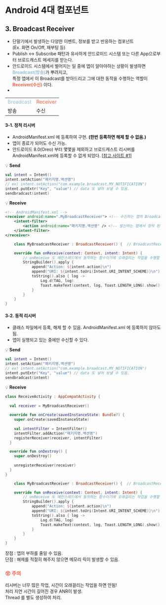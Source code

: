 # Android 4대 컴포넌트

## 3. Broadcast Receiver

- 단말기에서 발생하는 다양한 이벤트, 정보를 받고 반응하는 컴포넌트  
  (Ex. 화면 On/Off, 재부팅 등)
- Publish ↔️ Subscribe 패턴과 유사하게 안드로이드 시스템 또는 다른 App으로부터 브로드캐스트 메세지를 받는다.
- 안드로이드 시스템에서 벌어지는 일 중에 앱이 알아야하는 상황이 발생하면 <span style="color:#448FBC8F">**Broadcast(방송)**</span>가
  뿌려지고,  
  특정 앱에서 이 Broadcast를 받아드리고 그에 대한 동작을 수행하는 역할이 <span style="color:#FF6347">**Receiver(수신)**</span>
  이다.
-

<table>
<tr>
<td><span style="color:#448FBC8F">Broadcast</span></td>
<td><span style="color:#FF6347">Receiver</span></td>
</tr>
<tr>
<td>방송</td>
<td>수신</td>
</tr>
</table>

#### 3-1. 정적 리시버

- AndroidManifest.xml 에 등록하여 구현. **(한번 등록하면 해제 할 수 없음.)**
- 앱이 종료가 되어도 수신 가능.
- 안드로이드 8.0(Oreo) 부터 몇몇을 제외하고 브로드캐스트 리시버를 AndroidManifest.xml에 등록할 수 없게 되었다. [[참고 사이트 #1]]

💡 **Send**

```kotlin
val intent = Intent()
intent.setAction("패키지명.액션명")
// ex) intent.setAction("com.example.broadcast.MY_NOTIFICATION")
intent.putExtr("Key", "value") // data 도 넣어 보낼 수 있음.
sendbradcast(intent)
```

💡 **Receive**

```xml
<!-- AndroidManifest.xml -->
<receiver android:name=".MyBroadcastReceiver"> <!-- 수신하는 앱의 BroadcastReceiver class 명 -->
    <intent-filter>
        <action android:name="패키지명.액션명" /> <!-- 발신하는 앱에서 정의 된 패키지명과 액션명 -->
    </intent-filter>
</receiver>
```

```kotlin
    class MyBroadcastReceiver : BroadcastReceiver() {  // BroadcastReceiver() class 를 무조건 상속받아야함.

    override fun onReceive(context: Context, intent: Intent) {
        // onReceive 도 메인스레드에서 동작하는 함수이기에 오래걸리는 작업을 수행할 경우 ANR이 발생할 수 있음.
        StringBuilder().apply {
            append("Action: ${intent.action}\n")
            append("URI: ${intent.toUri(Intent.URI_INTENT_SCHEME)}\n")
            toString().also { log ->
                Log.d(TAG, log)
                Toast.makeText(context, log, Toast.LENGTH_LONG).show()
            }
        }
    }
}
```

#### 3-2. 동적 리시버

- 클래스 파일에서 등록, 해제 할 수 있음. AndroidManifest.xml 에 등록하지 않아도 됨.
- 앱이 실행되고 있는 중에만 수신할 수 있다.

💡 **Send**

```kotlin
val intent = Intent()
intent.setAction("패키지명.액션명")
// ex) intent.setAction("com.example.broadcast.MY_NOTIFICATION")
intent.putExtr("Key", "value") // data 도 넣어 보낼 수 있음.
sendbradcast(intent)
```

💡 **Receive**

```kotlin
class ReceiveActivity : AppCompatActivity {
  
  val receiver = MyBroadcastReceiver()
  
  override fun onCreate(savedInstanceState: Bundle?) {
    super.onCreate(savedInstanceState)
    
    val intentFilter = IntentFilter()
    intentFilter.addAction("패키지명.액션명")
    registerReceiver(receiver, intentFilter)
  }

  override fun onDestroy() {
    super.onDestroy()
    
    unregisterReceiver(receiver)
  }
}
```

```kotlin
    class MyBroadcastReceiver : BroadcastReceiver() {  // BroadcastReceiver() class 를 무조건 상속받아야함.

    override fun onReceive(context: Context, intent: Intent) {
        // onReceive 도 메인스레드에서 동작하는 함수이기에 오래걸리는 작업을 수행할 경우 ANR이 발생할 수 있음.
        StringBuilder().apply {
            append("Action: ${intent.action}\n")
            append("URI: ${intent.toUri(Intent.URI_INTENT_SCHEME)}\n")
            toString().also { log ->
                Log.d(TAG, log)
                Toast.makeText(context, log, Toast.LENGTH_LONG).show()
            }
        }
    }
}
```

장점 : 앱의 부하를 줄일 수 있음.  
단점 : 해제를 적절히 해주지 않으면 메모리 릭이 발생할 수 있음.

### <span style="color:#FF6347">**😵 주의**</span>

리시버는 너무 많은 작업, 시간이 오래걸리는 작업을 하면 안됨!  
처리 지연 시간이 길어진 경우 ANR이 발생.  
Thread 를 별도 생성하여 처리.


[참고 사이트 #1]: https://developer.android.com/guide/components/broadcast-exceptions?hl=ko